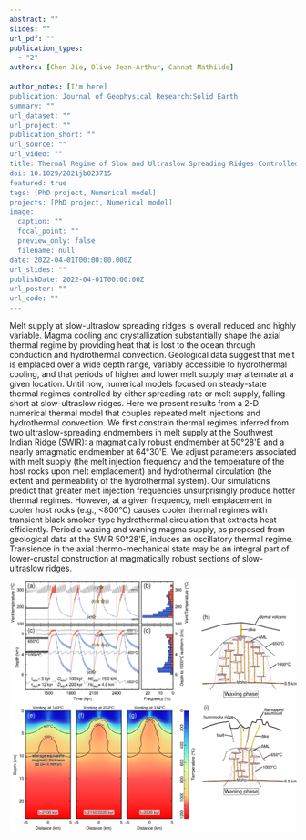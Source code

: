 ```yaml
---
abstract: ""
slides: ""
url_pdf: ""
publication_types:
  - "2"
authors: [Chen Jie, Olive Jean-Arthur, Cannat Mathilde]

author_notes: [I'm here]
publication: Journal of Geophysical Research:Solid Earth
summary: ""
url_dataset: ""
url_project: ""
publication_short: ""
url_source: ""
url_video: ""
title: Thermal Regime of Slow and Ultraslow Spreading Ridges Controlled by Melt Supply and Modes of Emplacement
doi: 10.1029/2021jb023715
featured: true
tags: [PhD project, Numerical model]
projects: [PhD project, Numerical model]
image:
  caption: ""
  focal_point: ""
  preview_only: false
  filename: null
date: 2022-04-01T00:00:00.000Z
url_slides: ""
publishDate: 2022-04-01T00:00:00Z
url_poster: ""
url_code: ""
---
```


Melt supply at slow-ultraslow spreading ridges is overall reduced and highly variable. Magma cooling and crystallization substantially shape the axial thermal regime by providing heat that is lost to the ocean through conduction and hydrothermal convection. Geological data suggest that melt is emplaced over a wide depth range, variably accessible to hydrothermal cooling, and that periods of higher and lower melt supply may alternate at a given location. Until now, numerical models focused on steady-state thermal regimes controlled by either spreading rate or melt supply, falling short at slow-ultraslow ridges. Here we present results from a 2-D numerical thermal model that couples repeated melt injections and hydrothermal convection. We first constrain thermal regimes inferred from two ultraslow-spreading endmembers in melt supply at the Southwest Indian Ridge (SWIR): a magmatically robust endmember at 50°28'E and a nearly amagmatic endmember at 64°30'E. We adjust parameters associated with melt supply (the melt injection frequency and the temperature of the host rocks upon melt emplacement) and hydrothermal circulation (the extent and permeability of the hydrothermal system). Our simulations predict that greater melt injection frequencies unsurprisingly produce hotter thermal regimes. However, at a given frequency, melt emplacement in cooler host rocks (e.g., <800°C) causes cooler thermal regimes with transient black smoker-type hydrothermal circulation that extracts heat efficiently. Periodic waxing and waning magma supply, as proposed from geological data at the SWIR 50°28'E, induces an oscillatory thermal regime. Transience in the axial thermo-mechanical state may be an integral part of lower-crustal construction at magmatically robust sections of slow-ultraslow ridges.

<img src="cycle.jpg" alt="figure" style="zoom:100%;" />
